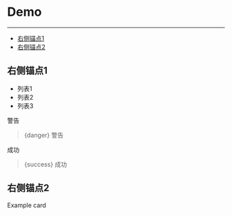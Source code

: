 # Demo

---

- [右侧锚点1](#section-1)
- [右侧锚点2](#section-2)

<a name="section-1"></a>
## 右侧锚点1

- 列表1
- 列表2
- 列表3

警告
> {danger} 警告

成功
> {success} 成功

<a name="section-2"></a>
## 右侧锚点2

<larecipe-card shadow>
    Example card
</larecipe-card>

<larecipe-progress type="success" :value="60"></larecipe-progress>
